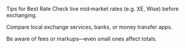 


Tips for Best Rate
Check live mid‑market rates (e.g. XE, Wise) before exchanging.

Compare local exchange services, banks, or money transfer apps.

Be aware of fees or markups—even small ones affect totals.


